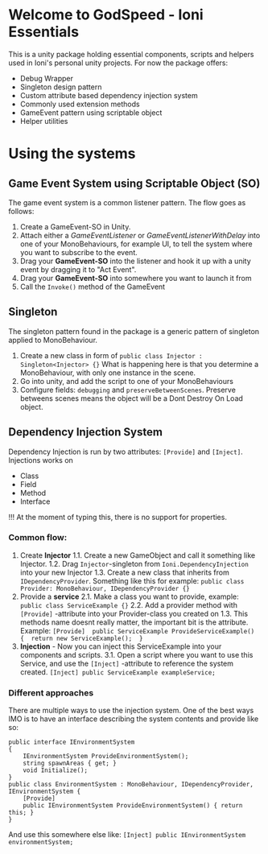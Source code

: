 # Welcome to GodSpeed - Ioni Essentials

This is a unity package holding essential components, scripts and helpers used in Ioni's personal unity projects.
For now the package offers:

- Debug Wrapper
- Singleton design pattern
- Custom attribute based dependency injection system
- Commonly used extension methods
- GameEvent pattern using scriptable object
- Helper utilities

# Using the systems

## Game Event System using Scriptable Object (SO)

The game event system is a common listener pattern. The flow goes as follows:

1. Create a GameEvent-SO in Unity.
2. Attach either a *GameEventListener* or *GameEventListenerWithDelay* into one of your MonoBehaviours, for example UI, to tell the system where you want to subscribe to the event.
3. Drag your **GameEvent-SO** into the listener and hook it up with a unity event by dragging it to "Act Event".
4. Drag your **GameEvent-SO** into somewhere you want to launch it from
5. Call the `Invoke()` method of the GameEvent

## Singleton

The singleton pattern found in the package is a generic pattern of singleton applied to MonoBehaviour.

1. Create a new class in form of `public class Injector : Singleton<Injector> {}`
   What is happening here is that you determine a MonoBehaviour, with only one instance in the scene.
2. Go into unity, and add the script to one of your MonoBehaviours
3. Configure fields: `debugging` and `preserveBetweenScenes`. Preserve betweens scenes means the object will be a Dont Destroy On Load object.

## Dependency Injection System

Dependency Injection is run by two attributes: `[Provide]` and `[Inject]`.
Injections works on

- Class
- Field
- Method
- Interface

!!! At the moment of typing this, there is no support for properties.

### Common flow:

1. Create **Injector**
   1.1. Create a new GameObject and call it something like Injector.
   1.2. Drag `Injector`-singleton from `Ioni.DependencyInjection` into your new Injector
   1.3. Create a new class that inherits from `IDependencyProvider`. Something like this for example:
   `public class Provider: MonoBehaviour, IDependencyProvider {}`
2. Provide a **service**
   2.1. Make a class you want to provide, example: `public class ServiceExample {}`
   2.2. Add a provider method with `[Provide]` -attribute into your Provider-class you created on 1.3.
   This methods name doesnt really matter, the important bit is the attribute.
   Example: `[Provide]  public ServiceExample ProvideServiceExample()  {  return new ServiceExample();  }`
3. **Injection** - Now you can inject this ServiceExample into your components and scripts.
   3.1. Open a script where you want to use this Service, and use the `[Inject]` -attribute to reference the system created.
   `[Inject] public ServiceExample exampleService;`

### Different approaches
There are multiple ways to use the injection system. One of the best ways IMO is to have an interface describing the system contents and provide like so:

    public interface IEnvironmentSystem  
	{  
		IEnvironmentSystem ProvideEnvironmentSystem();  
		string spawnAreas { get; }  
		void Initialize();  
	}
	public class EnvironmentSystem : MonoBehaviour, IDependencyProvider, IEnvironmentSystem {
	    [Provide]  
		public IEnvironmentSystem ProvideEnvironmentSystem() { return this; }
    }

And use this somewhere else like:
`[Inject] public IEnvironmentSystem environmentSystem;`
